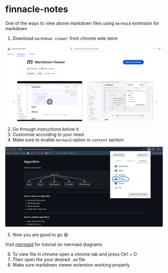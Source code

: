 # finnacle-notes
One of the ways to view above markdown files using `mermaid` extension for markdown
1. Download `markdown viewer` from chrome web store

<img src=".\assets\link_1.png" alt="chrome-markdown-viewer" width="900"></img>

2. Go through instructions below it
3. Customise according to your need
4. Make sure to enable `mermaid` option in `content` section

<img src=".\assets\link_2.png" alt="chrome-markdown-viewer-settings" width="900"></img>

5. Now you are good to go :smile:

Visit [mermaid](https://mermaid.js.org/intro/) for tutorial on mermaid diagrams

6. To view file in chrome open a chrome tab and press Ctrl + O
7. Then open the your desired `.md` file
8. Make sure markdown viewer extension working properly
